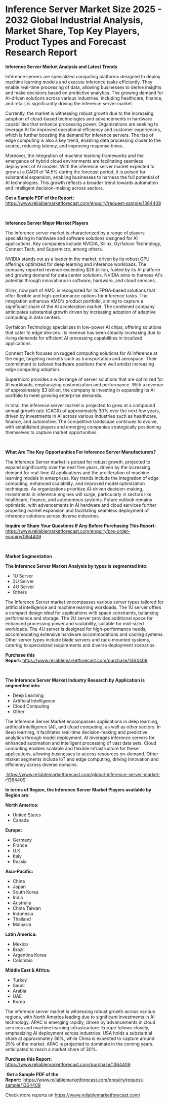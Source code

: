 <p><h1>Inference Server Market Size 2025 - 2032 Global Industrial Analysis, Market Share, Top Key Players, Product Types and Forecast Research Report</h1></p><p><strong>Inference Server Market Analysis and Latest Trends</strong></p>
<p><p>Inference servers are specialized computing platforms designed to deploy machine learning models and execute inference tasks efficiently. They enable real-time processing of data, allowing businesses to derive insights and make decisions based on predictive analytics. The growing demand for AI-driven solutions across various industries, including healthcare, finance, and retail, is significantly driving the inference server market.</p><p>Currently, the market is witnessing robust growth due to the increasing adoption of cloud-based technologies and advancements in hardware capabilities that enhance processing power. Organizations are seeking to leverage AI for improved operational efficiency and customer experiences, which is further boosting the demand for inference servers. The rise of edge computing is also a key trend, enabling data processing closer to the source, reducing latency, and improving response times.</p><p>Moreover, the integration of machine learning frameworks and the emergence of hybrid cloud environments are facilitating seamless deployment of AI models. With the inference server market expected to grow at a CAGR of 14.5% during the forecast period, it is poised for substantial expansion, enabling businesses to harness the full potential of AI technologies. This growth reflects a broader trend towards automation and intelligent decision-making across sectors.</p></p>
<p><strong>Get a Sample PDF of the Report:&nbsp;</strong> <a href="https://www.reliablemarketforecast.com/enquiry/request-sample/1364409?utm_campaign=1766&utm_medium=2&utm_source=Github&utm_content=ia&utm_term=19022025&utm_id=inference-server">https://www.reliablemarketforecast.com/enquiry/request-sample/1364409</a></p>
<p>&nbsp;</p>
<p><strong>Inference Server Major Market Players</strong></p>
<p><p>The inference server market is characterized by a range of players specializing in hardware and software solutions designed for AI applications. Key companies include NVIDIA, Xilinx, Gyrfalcon Technology, Connect Tech, and Supermicro, among others.</p><p>NVIDIA stands out as a leader in the market, driven by its robust GPU offerings optimized for deep learning and inference workloads. The company reported revenue exceeding $26 billion, fueled by its AI platform and growing demand for data center solutions. NVIDIA aims to harness AI's potential through innovations in software, hardware, and cloud services.</p><p>Xilinx, now part of AMD, is recognized for its FPGA-based solutions that offer flexible and high-performance options for inference tasks. The integration enhances AMD's product portfolio, aiming to capture a significant share of the AI acceleration market. The combined company anticipates substantial growth driven by increasing adoption of adaptive computing in data centers.</p><p>Gyrfalcon Technology specializes in low-power AI chips, offering solutions that cater to edge devices. Its revenue has been steadily increasing due to rising demands for efficient AI processing capabilities in localized applications.</p><p>Connect Tech focuses on rugged computing solutions for AI inference at the edge, targeting markets such as transportation and aerospace. Their commitment to tailored hardware positions them well amidst increasing edge computing adoption.</p><p>Supermicro provides a wide range of server solutions that are optimized for AI workloads, emphasizing customization and performance. With a revenue of approximately $3 billion, the company is investing in expanding its AI portfolio to meet growing enterprise demands.</p><p>In total, the inference server market is projected to grow at a compound annual growth rate (CAGR) of approximately 30% over the next few years, driven by investments in AI across various industries such as healthcare, finance, and automotive. The competitive landscape continues to evolve, with established players and emerging companies strategically positioning themselves to capture market opportunities.</p></p>
<p>&nbsp;</p>
<p><strong>What Are The Key Opportunities For Inference Server Manufacturers?</strong></p>
<p><p>The Inference Server market is poised for robust growth, projected to expand significantly over the next five years, driven by the increasing demand for real-time AI applications and the proliferation of machine learning models in enterprises. Key trends include the integration of edge computing, enhanced scalability, and improved model optimization techniques. As organizations prioritize AI-driven decision-making, investments in inference engines will surge, particularly in sectors like healthcare, finance, and autonomous systems. Future outlook remains optimistic, with advancements in AI hardware and cloud services further propelling market expansion and facilitating seamless deployment of inference solutions across diverse industries.</p></p>
<p><strong>Inquire or Share Your Questions If Any Before Purchasing This Report:</strong> <a href="https://www.reliablemarketforecast.com/enquiry/pre-order-enquiry/1364409?utm_campaign=1766&utm_medium=2&utm_source=Github&utm_content=ia&utm_term=19022025&utm_id=inference-server">https://www.reliablemarketforecast.com/enquiry/pre-order-enquiry/1364409</a></p>
<p>&nbsp;</p>
<p><strong>Market Segmentation</strong></p>
<p><strong>The Inference Server Market Analysis by types is segmented into:</strong></p>
<p><ul><li>1U Server</li><li>2U Server</li><li>4U Server</li><li>Others</li></ul></p>
<p><p>The Inference Server market encompasses various server types tailored for artificial intelligence and machine learning workloads. The 1U server offers a compact design ideal for applications with space constraints, balancing performance and storage. The 2U server provides additional space for enhanced processing power and scalability, suitable for mid-sized workloads. The 4U server is designed for high-performance needs, accommodating extensive hardware accommodations and cooling systems. Other server types include blade servers and rack-mounted systems, catering to specialized requirements and diverse deployment scenarios.</p></p>
<p><strong>Purchase this Report:&nbsp;</strong><a href="https://www.reliablemarketforecast.com/purchase/1364409?utm_campaign=1766&utm_medium=2&utm_source=Github&utm_content=ia&utm_term=19022025&utm_id=inference-server">https://www.reliablemarketforecast.com/purchase/1364409</a></p>
<p>&nbsp;</p>
<p><strong>The Inference Server Market Industry Research by Application is segmented into:</strong></p>
<p><ul><li>Deep Learning</li><li>Artificial Intelligence</li><li>Cloud Computing</li><li>Other</li></ul></p>
<p><p>The Inference Server Market encompasses applications in deep learning, artificial intelligence (AI), and cloud computing, as well as other sectors. In deep learning, it facilitates real-time decision-making and predictive analytics through model deployment. AI leverages inference servers for enhanced automation and intelligent processing of vast data sets. Cloud computing enables scalable and flexible infrastructure for these applications, allowing businesses to access resources on-demand. Other market segments include IoT and edge computing, driving innovation and efficiency across diverse domains.</p></p>
<p><a href="https://www.reliablemarketforecast.com/global-inference-server-market-r1364409?utm_campaign=1766&utm_medium=2&utm_source=Github&utm_content=ia&utm_term=19022025&utm_id=inference-server">&nbsp;https://www.reliablemarketforecast.com/global-inference-server-market-r1364409</a></p>
<p><strong>In terms of Region, the Inference Server Market Players available by Region are:</strong></p>
<p>
    <p> <strong> North America: </strong>
        <ul>
            <li>United States</li>
            <li>Canada</li>
        </ul>
        </p> 
    <p> <strong> Europe: </strong>
        <ul>
            <li>Germany</li>
            <li>France</li>
            <li>U.K.</li>
            <li>Italy</li>
            <li>Russia</li>
        </ul>
        </p> 
    <p> <strong> Asia-Pacific: </strong>
        <ul>
            <li>China</li>
            <li>Japan</li>
            <li>South Korea</li>
            <li>India</li>
            <li>Australia</li>
            <li>China Taiwan</li>
            <li>Indonesia</li>
            <li>Thailand</li>
            <li>Malaysia</li>
        </ul>
        </p> 
    <p> <strong> Latin America: </strong>
        <ul>
            <li>Mexico</li>
            <li>Brazil</li>
            <li>Argentina Korea</li>
            <li>Colombia</li>
        </ul>
        </p> 
    <p> <strong> Middle East & Africa: </strong>
        <ul>
            <li>Turkey</li>
            <li>Saudi</li>
            <li>Arabia</li>
            <li>UAE</li>
            <li>Korea</li>
        </ul>
    </p>
    </p>
<p><p>The inference server market is witnessing robust growth across various regions, with North America leading due to significant investments in AI technology. APAC is emerging rapidly, driven by advancements in cloud services and machine learning infrastructure. Europe follows closely, emphasizing AI deployment across industries. USA holds a substantial share at approximately 36%, while China is expected to capture around 25% of the market. APAC is projected to dominate in the coming years, anticipated to reach a market share of 30%.</p></p>
<p><strong>Purchase this Report: </strong><a href="https://www.reliablemarketforecast.com/purchase/1364409?utm_campaign=1766&utm_medium=2&utm_source=Github&utm_content=ia&utm_term=19022025&utm_id=inference-server">https://www.reliablemarketforecast.com/purchase/1364409</a></p>
<p>&nbsp;<strong>Get a Sample PDF of the Report:&nbsp;&nbsp;</strong><a href="https://www.reliablemarketforecast.com/enquiry/request-sample/1364409?utm_campaign=1766&utm_medium=2&utm_source=Github&utm_content=ia&utm_term=19022025&utm_id=inference-server">https://www.reliablemarketforecast.com/enquiry/request-sample/1364409</a></p>
<p><strong></strong></p>
<p>Check more reports on <a href="https://www.reliablemarketforecast.com/?utm_campaign=1766&utm_medium=2&utm_source=Github&utm_content=ia&utm_term=19022025&utm_id=inference-server">https://www.reliablemarketforecast.com/</a></p>